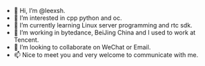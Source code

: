 - 👋 Hi, I’m @leexsh.
- 👀 I’m interested in cpp python and oc.
- 🌱 I’m currently learning Linux server programming and rtc sdk.
- 💞️ I’m working in bytedance, BeiJing China and I used to work at Tencent.
- 💞️ I’m looking to collaborate on WeChat or Email.
- 📫 Nice to meet you and very welcome to communicate with me.

<!---
leexsh/leexsh is a ✨ special ✨ repository because its `README.md` (this file) appears on your GitHub profile.
You can click the Preview link to take a look at your changes.
--->
